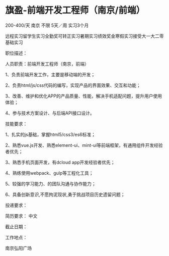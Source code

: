 # 旗盈-前端开发工程师（南京/前端）

200-400/天 南京 不限 5天／周 实习3个月

远程实习留学生实习全勤奖可转正实习暑期实习绩效奖金寒假实习接受大一大二零基础实习

职位描述：

人员职责：前端开发工程师（南京，前端）

1、负责前端开发工作，主要是移动端的开发；

2、负责html/js/css代码的编写，实现产品的界面效果、交互和功能；

3、改善、维护和优化APP的产品质量、性能，解决手机适配问题，提升用户使用体验；

4、参与技术方案设计、与后端API接口设计。

技能要求：

1、扎实的js基础，掌握html5/css3/es6标准；

2、熟悉vue.js开发、熟悉element-ui、mint-ui等前端框架，有通用组件开发经验者优先；

3、熟悉手机页面开发，有dcloud app开发经验者优先；

4、熟练使用webpack、gulp等工程化工具；

5、较强的学习能力、的团队沟通与协作能力；

6、具备创新意识,不愿拘泥现状,勇于挑战项目历史遗留问题；

投递要求：

简历要求： 中文

截止日期：

工作地点：

南京弘阳广场